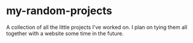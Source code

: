 # my-random-projects

A collection of all the little projects I've worked on. I plan on tying them all together with a website some time in the future.